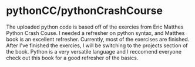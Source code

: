 # pythonCC/pythonCrashCourse

The uploaded python code is based off of the exercies from Eric Matthes Python Crash Couse. I needed a refresher on python syntax, and Matthes book is an excellent refresher. Currently, most of the exercises are
finished. After I've finished the exercies, I will be switching to the projects section of the book. Python is a very versatile language and I reccomend everyone check out this book for a good refresher
of the basics.
